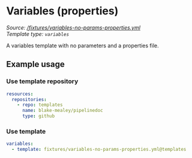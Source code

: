 <!-- this file was generated by pipelinedoc v1.8.0-development-asciidoc - do not modify directly -->

# Variables (properties)



_Source: [/fixtures/variables-no-params-properties.yml](/fixtures/variables-no-params-properties.yml)_
<br/>
_Template type: `variables`_


A variables template with no parameters and a properties file.


## Example usage

### Use template repository

```yaml
resources:
  repositories:
    - repo: templates
      name: blake-mealey/pipelinedoc
      type: github
```


### Use template

```yaml
variables:
  - template: fixtures/variables-no-params-properties.yml@templates
```
